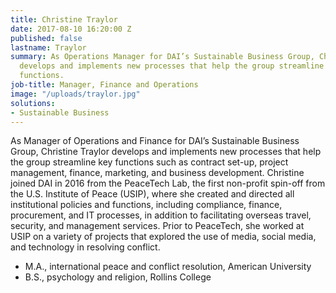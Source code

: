 ```yaml
---
title: Christine Traylor
date: 2017-08-10 16:20:00 Z
published: false
lastname: Traylor
summary: As Operations Manager for DAI’s Sustainable Business Group, Christine Traylor
  develops and implements new processes that help the group streamline key business
  functions.
job-title: Manager, Finance and Operations
image: "/uploads/traylor.jpg"
solutions:
- Sustainable Business
---
```


As Manager of Operations and Finance for DAI’s Sustainable Business Group, Christine Traylor develops and implements new processes that help the group streamline key functions such as contract set-up, project management, finance, marketing, and business development. Christine joined DAI in 2016 from the PeaceTech Lab, the first non-profit spin-off from the U.S. Institute of Peace (USIP), where she created and directed all institutional policies and functions, including compliance, finance, procurement, and IT processes, in addition to facilitating overseas travel, security, and management services. Prior to PeaceTech, she worked at USIP on a variety of projects that explored the use of media, social media, and technology in resolving conflict.

* M.A., international peace and conflict resolution, American University
* B.S., psychology and religion, Rollins College